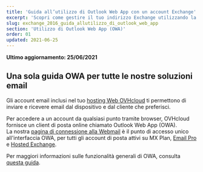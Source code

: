 ```yaml
---
title: 'Guida all’utilizzo di Outlook Web App con un account Exchange'
excerpt: 'Scopri come gestire il tuo indirizzo Exchange utilizzando la Webmail OWA'
slug: exchange_2016_guida_allutilizzo_di_outlook_web_app
section: 'Utilizzo di Outlook Web App (OWA)'
order: 01
updated: 2021-06-25
---
```


**Ultimo aggiornamento: 25/06/2021**

## Una sola guida OWA per tutte le nostre soluzioni email

Gli account email inclusi nel tuo [hosting Web OVHcloud](https://www.ovhcloud.com/it/web-hosting/) ti permettono di inviare e ricevere email dal dispositivo e dal cliente che preferisci.

Per accedere a un account da qualsiasi punto tramite browser, OVHcloud fornisce un client di posta online chiamato Outlook Web App (OWA).
<br>La nostra [pagina di connessione alla Webmail](https://www.ovh.it/mail/) è il punto di accesso unico all'interfaccia OWA, per tutti gli account di posta attivi su MX Plan, [Email Pro](https://www.ovhcloud.com/it/emails/email-pro/) e [Hosted Exchange](https://www.ovhcloud.com/it/emails/hosted-exchange/).

Per maggiori informazioni sulle funzionalità generali di OWA, consulta [questa guida](https://docs.ovh.com/it/emails/utilizzo-owa/).

